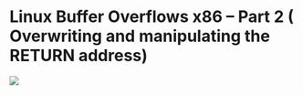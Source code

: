 # Linux Buffer Overflows x86 – Part 2 ( Overwriting and manipulating the RETURN address)
![](https://github.com/nu11secur1ty/Linux_hardening_and_security/blob/master/Stack/Linux%20Buffer%20Overflows%20x86%20%E2%80%93%20Part%202%20(%20Overwriting%20and%20manipulating%20the%20RETURN%20address)/wall/wall.jpg)
